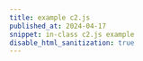 ```yaml
---
title: example c2.js
published_at: 2024-04-17
snippet: in-class c2.js example
disable_html_sanitization: true
---
```


